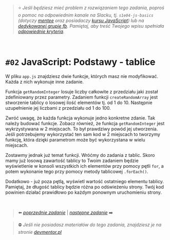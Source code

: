> :star: *Jeśli będziesz mieć problem z rozwiązaniem tego zadania, poproś o pomoc na odpowiednim kanale na Slacku, tj. `s1e04-js-basics` (dotyczy [mentee](https://devmentor.pl/mentoring-javascript/) oraz posiadaczy [kursu JavaScript](https://devmentor.pl/p/javascript-for-beginners/)) lub na [dedykowanej grupie fb](https://www.facebook.com/groups/155234921740033). Pamiętaj, aby treść Twojego wpisu spełniała [odpowiednie kryteria](https://devmentor.pl/jak-prosic-o-pomoc/).*

&nbsp;

# `#02` JavaScript: Podstawy - tablice

W pliku `app.js` znajdziesz dwie funkcje, których masz nie modyfikować. Każda z nich wykonuje inne zadanie. 

Funkcja `getRandomInteger` losuje liczby całkowite z przedziału jaki został zdefiniowany przez parametry. Zadaniem funkcji `createRandomArray` jest stworzenie tablicy o losowej ilość elementów tj. od 1 do 10. Następnie uzupełnienie jej liczbami z przedziału od 1 do 100. 

Zwróć uwagę, że każda funkcja wykonuje jedno konkretne zdanie. Tak należy budować funkcje. Zobacz również, że funkcja `getRandomInteger` jest wykrzystywana w 2 miejscach. To był prawdziwy powód jej utworzenia. Jeśli potrzebujemy wykorzystać ten sam kod w 2 miejscach to tworzymy funkcję, która dzięki parametrom może być wykorzystana w wielu miejscach.

Zostawmy jednak już temat funkcji. Wróćmy do zadania z tablic. Skoro mamy już losową zawartość tablicy to Twoim zadaniem będzie wyświetlenie w konsoli wszystkich ich elementów przy pomocy pętli `for`, a potem wykonanie tego przy pomocy metody tablicowej `.forEach()`.

Dodatkowo - już poza pętlą, wyświetl wartość ostatniego elementu tablicy. Pamiętaj, że długość tablicy będzie różna po odświeżeniu strony. Twój kod powinien działać prawidłowo po każdym ponownym uruchomieniu strony.


&nbsp;

> :arrow_left: [*poprzednie zadanie*](./../01) | [*następne zadanie*](./../03) :arrow_right:

> :no_entry: *Jeśli nie posiadasz materiałów do tego zadania, znajdziesz je na stronie [devmentor.pl](https://devmentor.pl/p/js-basics/)*
